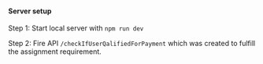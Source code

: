#### Server setup
Step 1: Start local server with `npm run dev`

Step 2: Fire API `/checkIfUserQalifiedForPayment` which was created to fulfill the assignment requirement.
